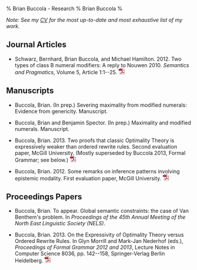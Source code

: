 % Brian Buccola - Research
% Brian Buccola
%

*Note: See my [CV][cv] for the most up-to-date and most exhaustive list of my
work.*

[cv]: files/buccola-cv.pdf "Brian's CV"

Journal Articles
----------------

- Schwarz, Bernhard, Brian Buccola, and Michael Hamilton.  2012. Two types of
  class B numeral modifiers: A reply to Nouwen 2010. *Semantics and
  Pragmatics*, Volume 5, Article 1:1--25. [![pdf][]][semprag]

[semprag]: http://semprag.org/article/download/sp.5.1/pdf "Schwarz, Buccola, and Hamilton 2012"

Manuscripts
-----------

- Buccola, Brian. (In prep.) Severing maximality from modified numerals:
  Evidence from genericity. Manuscript.

- Buccola, Brian and Benjamin Spector. (In prep.) Maximality and modified
  numerals. Manuscript.

- Buccola, Brian. 2013. Two proofs that classic Optimality Theory is
  expressively weaker than ordered rewrite rules. Second evaluation paper,
  McGill University. (Mostly superseded by Buccola 2013, Formal Grammar; see
  below.) [![pdf][]][eval2]

- Buccola, Brian. 2012. Some remarks on inference patterns involving epistemic
  modality. First evaluation paper, McGill University. [![pdf][]][eval1]

[eval2]: files/buccola2013eval2.pdf "Second evaluation paper"
[eval1]: files/buccola2012eval1.pdf "First evaluation paper"

Proceedings Papers
------------------

- Buccola, Brian. To appear. Global semantic constraints: the case of Van
  Benthem's problem. In *Proceedings of the 45th Annual Meeting of the North
  East Linguistic Society (NELS)*.

- Buccola, Brian. 2013. On the Expressivity of Optimality Theory versus Ordered
  Rewrite Rules. In Glyn Morrill and Mark-Jan Nederhof (eds.), *Proceedings of
  Formal Grammar 2012 and 2013*, Lecture Notes in Computer Science 8036, pp.
  142--158, Springer-Verlag Berlin Heidelberg. [![pdf][]][fg]

[fg]: files/buccola2013fg.pdf "Buccola 2013 (Formal Grammar)"

[pdf]: images/pdf_icon.png

